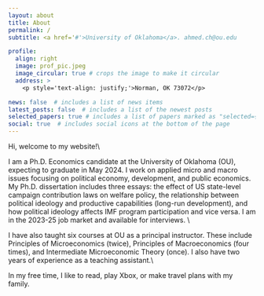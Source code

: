 ```yaml
---
layout: about
title: About
permalink: /
subtitle: <a href='#'>University of Oklahoma</a>. ahmed.ch@ou.edu

profile:
  align: right
  image: prof_pic.jpeg
  image_circular: true # crops the image to make it circular
  address: >
    <p style='text-align: justify;'>Norman, OK 73072</p>

news: false  # includes a list of news items
latest_posts: false  # includes a list of the newest posts
selected_papers: true # includes a list of papers marked as "selected={true}"
social: true  # includes social icons at the bottom of the page
---
```


<p style='text-align: justify;'>
Hi, welcome to my website!\


I am a Ph.D. Economics candidate at the University of Oklahoma (OU), expecting to graduate in May 2024. I work on applied micro and macro issues focusing on political economy, development, and public economics. My Ph.D. dissertation includes three essays: the effect of US state-level campaign contribution laws on welfare policy, the relationship between political ideology and productive capabilities (long-run development), and how political ideology affects IMF program participation and vice versa. I am in the 2023-25 job market and available for interviews. \

I have also taught six courses at OU as a principal instructor. These include Principles of Microeconomics (twice), Principles of Macroeconomics (four times), and Intermediate Microeconomic Theory (once). I also have two years of experience as a teaching assistant.\  

In my free time, I like to read, play Xbox, or make travel plans with my family.
</p>
